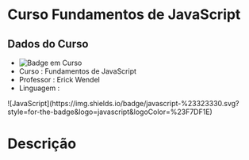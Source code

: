 # Curso Fundamentos de JavaScript

## Dados do Curso
* ![Badge em Curso](https://img.shields.io/badge/Status-Em%20Curso-yellow)
* Curso : Fundamentos de JavaScript
* Professor : Erick Wendel
* Linguagem : 
<p> ![JavaScript](https://img.shields.io/badge/javascript-%23323330.svg?style=for-the-badge&logo=javascript&logoColor=%23F7DF1E) </p>

# Descrição

